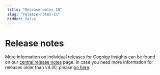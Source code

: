 ```yaml
---
 title: "Release notes IN" 
 slug: "release-notes-in" 
 hidden: false 
---
```


# Release notes

More information on individual releases for Cognigy Insights can be found on our [central release notes]({{config.site_url}}/release-notes/release-notes/) page. In case you need more information for releases older than v4.30, please [go here]({{config.site_url}}/insights/release-notes/pre-4.30/).
